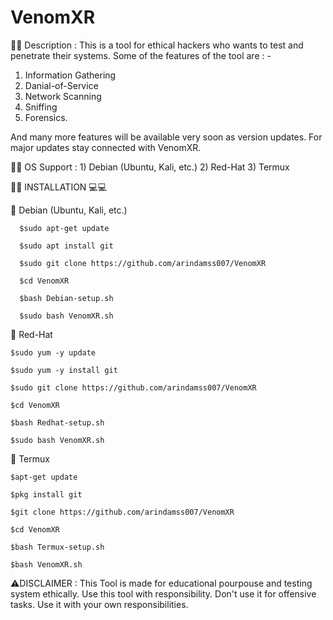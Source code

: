 # VenomXR

🔰🔰 Description :
This is a tool for ethical hackers who wants to test and penetrate their systems. Some of the features of the tool are : - 

1) Information Gathering 
2) Danial-of-Service 
3) Network Scanning 
4) Sniffing 
5) Forensics.

And many more features will be available very soon as version updates. For major updates stay connected with VenomXR.

🔰🔰 OS Support :  1) Debian (Ubuntu, Kali, etc.) 2) Red-Hat 3) Termux

🔰🔰 INSTALLATION 💻💻

🛑 Debian (Ubuntu, Kali, etc.) 

      $sudo apt-get update

      $sudo apt install git

      $sudo git clone https://github.com/arindamss007/VenomXR

      $cd VenomXR

      $bash Debian-setup.sh

      $sudo bash VenomXR.sh


🛑 Red-Hat 
 
    $sudo yum -y update

    $sudo yum -y install git

    $sudo git clone https://github.com/arindamss007/VenomXR

    $cd VenomXR

    $bash Redhat-setup.sh

    $sudo bash VenomXR.sh


🛑 Termux 

    $apt-get update

    $pkg install git

    $git clone https://github.com/arindamss007/VenomXR

    $cd VenomXR

    $bash Termux-setup.sh

    $bash VenomXR.sh





⚠️DISCLAIMER : This Tool is made for educational pourpouse and testing system ethically. Use this tool with responsibility. Don't use it for offensive tasks. Use it with your own responsibilities.


